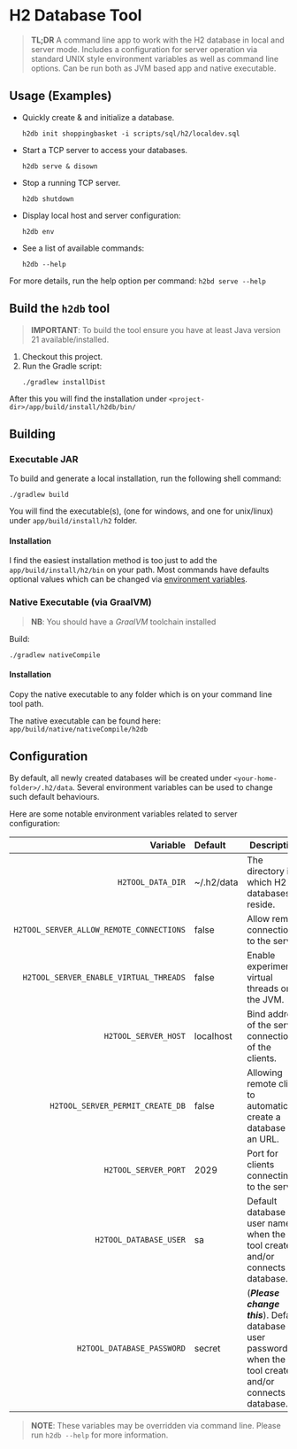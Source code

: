 # H2 Database Tool

> **TL;DR** A command line app to work with the H2 database in local and server mode. Includes a configuration for
> server operation via standard UNIX style environment variables as well as command line options. Can be run both as JVM
> based app and native executable.

## Usage (Examples)

- Quickly create & and initialize a database.
  ```shell
  h2db init shoppingbasket -i scripts/sql/h2/localdev.sql
  ```
- Start a TCP server to access your databases.
  ```shell
  h2db serve & disown
  ```
- Stop a running TCP server.
  ```shell
  h2db shutdown
  ```
- Display local host and server configuration:
  ```shell
  h2db env
  ```
- See a list of available commands:
  ```shell
  h2db --help
  ```

For more details, run the help option per command: `h2bd serve --help`

## Build the `h2db` tool

> **IMPORTANT**: To build the tool ensure you have at least Java version 21 available/installed.

1. Checkout this project.
2. Run the Gradle script:
   ```shell
   ./gradlew installDist
   ```

After this you will find the installation under `<project-dir>/app/build/install/h2db/bin/`

## Building

### Executable JAR

To build and generate a local installation, run the following shell command:

```shell
./gradlew build 
```

You will find the executable(s), (one for windows, and one for unix/linux)
under `app/build/install/h2` folder.

#### Installation

I find the easiest installation method is too just to add the `app/build/install/h2/bin` on your path. Most commands
have defaults optional values which can be changed via [environment variables](#configuration).

### Native Executable (via GraalVM)

> **NB**: You should have a _GraalVM_ toolchain installed

Build:

```shell
./gradlew nativeCompile
```

#### Installation

Copy the native executable to any folder which is on your command line tool path.

The native executable can be found here: `app/build/native/nativeCompile/h2db`

## Configuration

By default, all newly created databases will be created under `<your-home-folder>/.h2/data`. Several
environment variables can be used to change such default behaviours.

Here are some notable environment variables related to server configuration:

|                                 Variable | Default    | Description                                                                                                    |
|-----------------------------------------:|:-----------|----------------------------------------------------------------------------------------------------------------|
|                        `H2TOOL_DATA_DIR` | ~/.h2/data | The directory in which H2 databases reside.                                                                    |
| `H2TOOL_SERVER_ALLOW_REMOTE_CONNECTIONS` | false      | Allow remote connections to the server.                                                                        |
|   `H2TOOL_SERVER_ENABLE_VIRTUAL_THREADS` | false      | Enable experimental virtual threads on the JVM.                                                                |
|                     `H2TOOL_SERVER_HOST` | localhost  | Bind address of the server connection of the clients.                                                          |
|         `H2TOOL_SERVER_PERMIT_CREATE_DB` | false      | Allowing remote client to automatically create a database via an URL.                                          |
|                     `H2TOOL_SERVER_PORT` | 2029       | Port for clients connecting to the server.                                                                     |
|                   `H2TOOL_DATABASE_USER` | sa         | Default database user name when the tool creates, and/or connects to database.                                 |
|               `H2TOOL_DATABASE_PASSWORD` | secret     | (***Please change this***). Default database user password when the tool creates, and/or connects to database. |

> **NOTE**: These variables may be overridden via command line. Please run `h2db --help` for more information.

